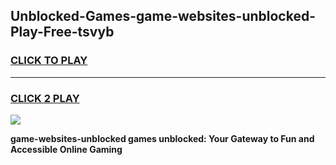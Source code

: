 
## Unblocked-Games-game-websites-unblocked-Play-Free-tsvyb
<h3>
<a href="https://premium76.site?title=game-websites-unblocked&ref=22A">CLICK TO PLAY</a></h3>
<hr>

<h3>
<a href="https://premium76.site?title=game-websites-unblocked&ref=22A">CLICK 2 PLAY</a>
  
</h3>

<a href="https://premium76.site?title=game-websites-unblocked&ref=22A"><img src="https://clearcache.store/games.png"></a>


**game-websites-unblocked games unblocked: Your Gateway to Fun and Accessible Online Gaming**
